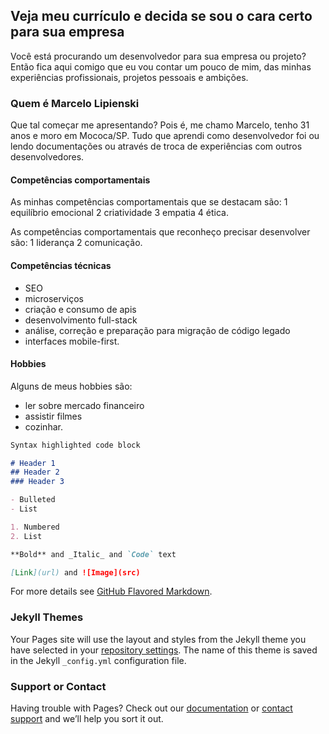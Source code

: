 ## Veja meu currículo e decida se sou o cara certo para sua empresa

Você está procurando um desenvolvedor para sua empresa ou projeto? Então fica aqui comigo que eu vou contar um pouco de mim, das minhas experiências profissionais, projetos pessoais e ambições.

### Quem é Marcelo Lipienski

Que tal começar me apresentando? Pois é, me chamo Marcelo, tenho 31 anos e moro em Mococa/SP.
Tudo que aprendi como desenvolvedor foi ou lendo documentações ou através de troca de experiências com outros desenvolvedores.

#### Competências comportamentais

As minhas competências comportamentais que se destacam são:
1 equilíbrio emocional
2 criatividade
3 empatia
4 ética.
 
As competências comportamentais que reconheço precisar desenvolver são:
1 liderança
2 comunicação.

#### Competências técnicas
- SEO
- microserviços
- criação e consumo de apis
- desenvolvimento full-stack
- análise, correção e preparação para migração de código legado
- interfaces mobile-first.

#### Hobbies

Alguns de meus hobbies são:
- ler sobre mercado financeiro
- assistir filmes
- cozinhar.


```markdown
Syntax highlighted code block

# Header 1
## Header 2
### Header 3

- Bulleted
- List

1. Numbered
2. List

**Bold** and _Italic_ and `Code` text

[Link](url) and ![Image](src)
```

For more details see [GitHub Flavored Markdown](https://guides.github.com/features/mastering-markdown/).

### Jekyll Themes

Your Pages site will use the layout and styles from the Jekyll theme you have selected in your [repository settings](https://github.com/marcelo-lipienski/marcelo-lipienski.github.io/settings). The name of this theme is saved in the Jekyll `_config.yml` configuration file.

### Support or Contact

Having trouble with Pages? Check out our [documentation](https://help.github.com/categories/github-pages-basics/) or [contact support](https://github.com/contact) and we’ll help you sort it out.

